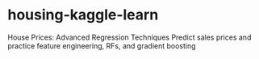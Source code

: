 # housing-kaggle-learn
 House Prices: Advanced Regression Techniques Predict sales prices and practice feature engineering, RFs, and gradient boosting
